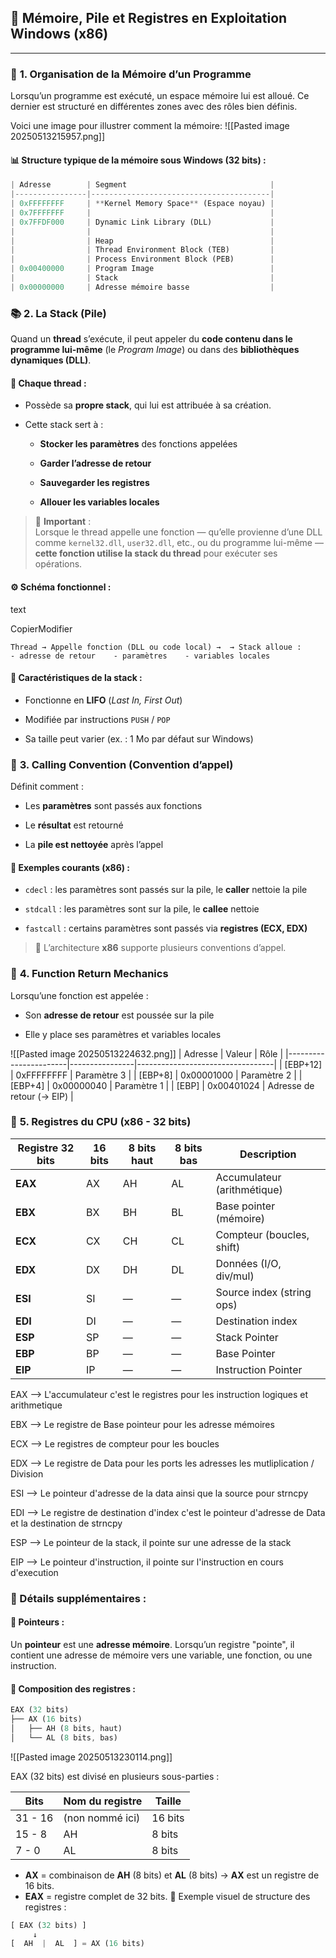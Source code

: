 ## 🧠 Mémoire, Pile et Registres en Exploitation Windows (x86)

---

### 🧱 **1. Organisation de la Mémoire d’un Programme**

Lorsqu’un programme est exécuté, un espace mémoire lui est alloué. Ce dernier est structuré en différentes zones avec des rôles bien définis.

Voici une image pour illustrer comment la mémoire:
![[Pasted image 20250513215957.png]]
#### 📊 Structure typique de la mémoire sous Windows (32 bits) :

```rust
| Adresse        | Segment                                |
|----------------|----------------------------------------|
| 0xFFFFFFFF     | **Kernel Memory Space** (Espace noyau) |
| 0x7FFFFFFF     |                                        |
| 0x7FFDF000     | Dynamic Link Library (DLL)             |
|                |                                        |
|                | Heap                                   |
|                | Thread Environment Block (TEB)         |
|                | Process Environment Block (PEB)        |
| 0x00400000     | Program Image                          |
|                | Stack                                  |
| 0x00000000     | Adresse mémoire basse                  |

```

### 📚 **2. La Stack (Pile)**

Quand un **thread** s’exécute, il peut appeler du **code contenu dans le programme lui-même** (le _Program Image_) ou dans des **bibliothèques dynamiques (DLL)**.

#### 🧵 Chaque thread :

- Possède sa **propre stack**, qui lui est attribuée à sa création.
    
- Cette stack sert à :
    
    - **Stocker les paramètres** des fonctions appelées
        
    - **Garder l’adresse de retour**
        
    - **Sauvegarder les registres**
        
    - **Allouer les variables locales**
        

> 🧠 **Important** :  
> Lorsque le thread appelle une fonction — qu’elle provienne d’une DLL comme `kernel32.dll`, `user32.dll`, etc., ou du programme lui-même — **cette fonction utilise la stack du thread** pour exécuter ses opérations.

#### ⚙️ Schéma fonctionnel :

text

CopierModifier

`Thread → Appelle fonction (DLL ou code local) →  → Stack alloue :     - adresse de retour    - paramètres    - variables locales`

#### 📌 Caractéristiques de la stack :

- Fonctionne en **LIFO** (_Last In, First Out_)
    
- Modifiée par instructions `PUSH` / `POP`
    
- Sa taille peut varier (ex. : 1 Mo par défaut sur Windows)

### 🧬 **3. Calling Convention (Convention d’appel)**

Définit comment :

- Les **paramètres** sont passés aux fonctions
    
- Le **résultat** est retourné
    
- La **pile est nettoyée** après l’appel
    

#### 🔧 Exemples courants (x86) :

- `cdecl` : les paramètres sont passés sur la pile, le **caller** nettoie la pile
    
- `stdcall` : les paramètres sont sur la pile, le **callee** nettoie
    
- `fastcall` : certains paramètres sont passés via **registres (ECX, EDX)**
    

> 📌 L’architecture **x86** supporte plusieurs conventions d’appel.

### 🔁 **4. Function Return Mechanics**

Lorsqu’une fonction est appelée :

- Son **adresse de retour** est poussée sur la pile
    
- Elle y place ses paramètres et variables locales

![[Pasted image 20250513224632.png]]
| Adresse               | Valeur         | Rôle                             |
|-----------------------|----------------|----------------------------------|
| [EBP+12]              | 0xFFFFFFFF     | Paramètre 3                      |
| [EBP+8]               | 0x00001000     | Paramètre 2                      |
| [EBP+4]               | 0x00000040     | Paramètre 1                      |
| [EBP]                 | 0x00401024     | Adresse de retour (→ EIP)        |


### 🧮 **5. Registres du CPU (x86 - 32 bits)**

|Registre 32 bits|16 bits|8 bits haut|8 bits bas|Description|
|---|---|---|---|---|
|**EAX**|AX|AH|AL|Accumulateur (arithmétique)|
|**EBX**|BX|BH|BL|Base pointer (mémoire)|
|**ECX**|CX|CH|CL|Compteur (boucles, shift)|
|**EDX**|DX|DH|DL|Données (I/O, div/mul)|
|**ESI**|SI|—|—|Source index (string ops)|
|**EDI**|DI|—|—|Destination index|
|**ESP**|SP|—|—|Stack Pointer|
|**EBP**|BP|—|—|Base Pointer|
|**EIP**|IP|—|—|Instruction Pointer|
EAX --> L'accumulateur c'est le registres pour les instruction logiques et arithmetique

EBX --> Le registre de Base pointeur pour les adresse mémoires 

ECX --> Le registres de compteur pour les boucles

EDX --> Le registre de Data pour les ports les adresses les mutliplication / Division

ESI --> Le pointeur d'adresse de la data ainsi que la source pour strncpy

EDI --> Le registre de destination d'index c'est le pointeur d'adresse de Data et la destination de 
strncpy

ESP --> Le pointeur de la stack, il pointe sur une adresse de la stack 

EIP --> Le pointeur d'instruction, il pointe sur l'instruction en cours d'execution


### 🧷 Détails supplémentaires :

#### 🔹 Pointeurs :

Un **pointeur** est une **adresse mémoire**. Lorsqu’un registre "pointe", il contient une adresse de mémoire vers une variable, une fonction, ou une instruction.

#### 🔹 Composition des registres :
```rust
EAX (32 bits)
├── AX (16 bits)
│   ├── AH (8 bits, haut)
│   └── AL (8 bits, bas)

```
![[Pasted image 20250513230114.png]]

EAX (32 bits) est divisé en plusieurs sous-parties :

|Bits|Nom du registre|Taille|
|---|---|---|
|31 - 16|(non nommé ici)|16 bits|
|15 - 8|AH|8 bits|
|7 - 0|AL|8 bits|

- **AX** = combinaison de **AH** (8 bits) et **AL** (8 bits) → **AX** est un registre de 16 bits.
- **EAX** = registre complet de 32 bits.
🔎 Exemple visuel de structure des registres :

```rust
[ EAX (32 bits) ]
     ↓
[  AH  |  AL  ] = AX (16 bits)
```
